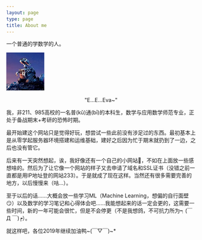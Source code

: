 ```yaml
---
layout: page
type: page
title: About me
---
```


一个普通的学数学的人。

<!--more-->

![](assets/img/1af9d30e4684325fd014ad5fd85cbd591.jpg)

<center>"E...E...Eva~"</center>

我，非211、985高校的一名普(kǔ)通(bī)的本科生，数学与应用数学师范专业，正处于备战期末+考研的恐怖时期。

最开始建这个网站只是觉得好玩，想尝试一些此前没有涉足过的东西。最初基本上是从零学起服务器环境搭建和运维基础，建好之后因为忙于期末就扔到了一边，之后也没有管它。

后来有一天突然想起，诶，我好像还有一个自己的小网站🤔，不如在上面放一些感想啥的。然后为了让它像一个网站的样子又去申请了域名和SSL证书（没错之前一直都是用IP地址登的网站233）。于是就成了现在这样。当然还有很多需要完善的地方，以后慢慢来（咕...）。

至于以后的话……大概会放一些学习ML（Machine Learning，想偏的自行面壁😏）以及数学的学习笔记和心得体会吧……我能想起来的话一定会更的，这需要一些时间，新的一年可能会很忙，但是不会停更（不是我想鸽，不可抗力所为┑(￣Д ￣)┍）。

就这样吧，各位2019年继续加油鸭\~(￣▽￣)\~*

